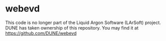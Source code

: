 # webevd
This code is no longer part of the Liquid Argon Software (LArSoft) project. 
DUNE has taken ownership of this repository.  You may find it at 
https://github.com/DUNE/webevd
